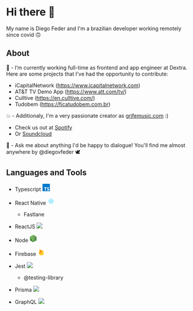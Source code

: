# Hi there 👋

My name is Diego Feder and I'm a brazilian developer working remotely since covid 🙃

## About

👯 - I’m currently working full-time as frontend and app engineer at Dextra. Here are some projects that I've had the opportunity to contribute:
- iCapitalNetwork (https://www.icapitalnetwork.com)
- AT&T TV Demo App (https://www.att.com/tv/)
- Culltive (https://en.culltive.com/)
- Tudobem (https://ficatudobem.com.br)


💥 - Additionaly, I'm a very passionate creator as [grifemusic.com](https://grifemusic.com/) :)
- Check us out at [Spotify](https://open.spotify.com/artist/0peVkBhumiuUyxMqc9EGUR)
- Or [Soundcloud](https://soundcloud.com/grifemusic)


💬 - Ask me about anything I'd be happy to dialogue! You'll find me almost anywhere by @diegovfeder :dove:

## Languages and Tools

- Typescript
<code><img height="20" src="https://raw.githubusercontent.com/github/explore/80688e429a7d4ef2fca1e82350fe8e3517d3494d/topics/typescript/typescript.png"></code>

- React Native
<code><img height="20" src="https://raw.githubusercontent.com/github/explore/80688e429a7d4ef2fca1e82350fe8e3517d3494d/topics/react-native/react-native.png"></code>
  - Fastlane

- ReactJS
<code><img height="20" src="https://upload.wikimedia.org/wikipedia/commons/thumb/a/a7/React-icon.svg/1200px-React-icon.svg.png"></code>

- Node
<code><img height="20" src="https://raw.githubusercontent.com/github/explore/80688e429a7d4ef2fca1e82350fe8e3517d3494d/topics/nodejs/nodejs.png"></code>

- Firebase
<code><img height="20" src="https://raw.githubusercontent.com/github/explore/80688e429a7d4ef2fca1e82350fe8e3517d3494d/topics/firebase/firebase.png"></code>

- Jest
<code><img height="20" src="https://cdn.auth0.com/blog/testing-react-with-jest/logo.png"></code>
  - @testing-library

- Prisma
<code><img height="20" src="https://images.tute.io/tute/topic/prisma.png"></code>

- GraphQL
<code><img height="20" src="https://graphql.org/img/logo.svg"></code>


<!--
**diegovfeder/diegovfeder** is a ✨ _special_ ✨ repository because its `README.md` (this file) appears on your GitHub profile.
-->
